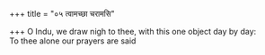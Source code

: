 +++
title = "०५ त्वामच्छा चरामसि"

+++
O Indu, we draw nigh to thee, with this one object day by day:  
     To thee alone our prayers are said